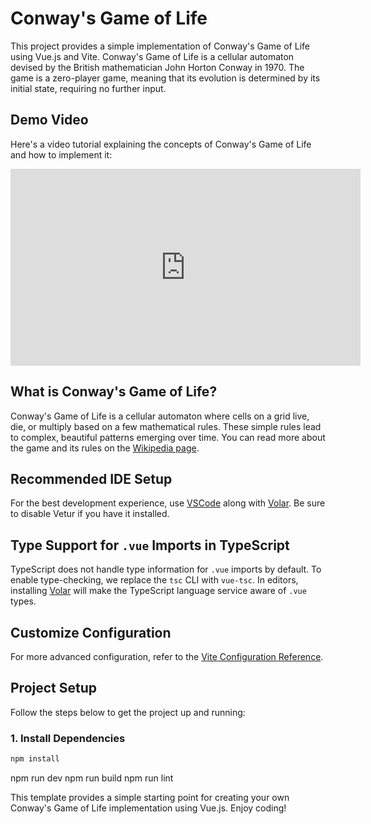 # Conway's Game of Life

This project provides a simple implementation of Conway's Game of Life using Vue.js and Vite. Conway's Game of Life is a cellular automaton devised by the British mathematician John Horton Conway in 1970. The game is a zero-player game, meaning that its evolution is determined by its initial state, requiring no further input.

## Demo Video

Here's a video tutorial explaining the concepts of Conway's Game of Life and how to implement it:

<iframe width="560" height="315" src="https://www.youtube.com/embed/kic2yqJ_Gs0?si=b8Gha5Ayel6LMSuf&amp;controls=0" title="YouTube video player" frameborder="0" allow="accelerometer; autoplay; clipboard-write; encrypted-media; gyroscope; picture-in-picture; web-share" referrerpolicy="strict-origin-when-cross-origin" allowfullscreen></iframe>

## What is Conway's Game of Life?

Conway's Game of Life is a cellular automaton where cells on a grid live, die, or multiply based on a few mathematical rules. These simple rules lead to complex, beautiful patterns emerging over time. You can read more about the game and its rules on the [Wikipedia page](https://en.wikipedia.org/wiki/Conway%27s_Game_of_Life).

## Recommended IDE Setup

For the best development experience, use [VSCode](https://code.visualstudio.com/) along with [Volar](https://marketplace.visualstudio.com/items?itemName=Vue.volar). Be sure to disable Vetur if you have it installed.

## Type Support for `.vue` Imports in TypeScript

TypeScript does not handle type information for `.vue` imports by default. To enable type-checking, we replace the `tsc` CLI with `vue-tsc`. In editors, installing [Volar](https://marketplace.visualstudio.com/items?itemName=Vue.volar) will make the TypeScript language service aware of `.vue` types.

## Customize Configuration

For more advanced configuration, refer to the [Vite Configuration Reference](https://vitejs.dev/config/).

## Project Setup

Follow the steps below to get the project up and running:

### 1. Install Dependencies

```sh
npm install
```

npm run dev
npm run build
npm run lint

This template provides a simple starting point for creating your own Conway's Game of Life implementation using Vue.js. Enjoy coding!
